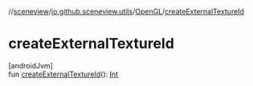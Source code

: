 //[sceneview](../../../index.md)/[io.github.sceneview.utils](../index.md)/[OpenGL](index.md)/[createExternalTextureId](create-external-texture-id.md)

# createExternalTextureId

[androidJvm]\
fun [createExternalTextureId](create-external-texture-id.md)(): [Int](https://kotlinlang.org/api/latest/jvm/stdlib/kotlin/-int/index.html)
